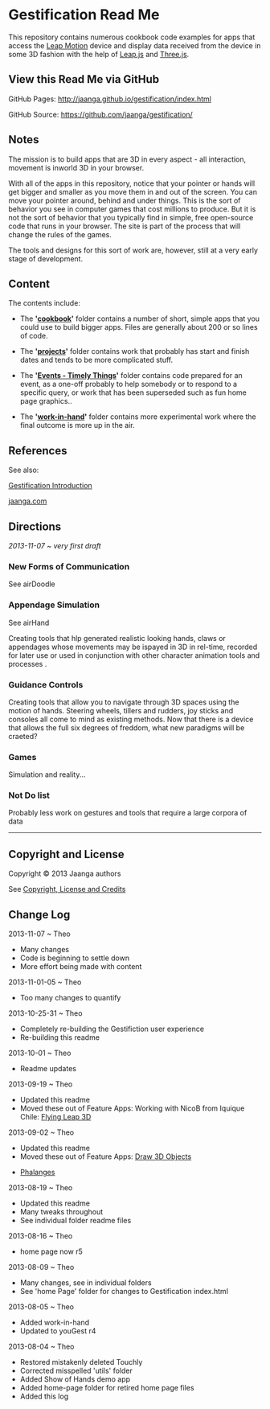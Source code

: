 Gestification Read Me
=====================

This repository contains numerous cookbook code examples for apps that access the [Leap Motion](http://leapmotion.com) device 
and display data received from the device in some 3D fashion with the help of [Leap.js](http://js.leapmotion.com/) and [Three.js](http://threejs.org).

## View this Read Me via GitHub

GitHub Pages: <http://jaanga.github.io/gestification/index.html>

GitHub Source: <https://github.com/jaanga/gestification/>

## Notes

The mission is to build apps that are 3D in every aspect - all interaction, movement is inworld 3D in your browser. 

With all of the apps in this repository, notice that your pointer or hands will get bigger and smaller as you move them in and out of the screen. 
You can move your pointer around, behind and under things. 
This is the sort of behavior you see in computer games that cost millions to produce. 
But it is not the sort of behavior that you typically find in simple, free open-source code that runs in your browser.
The site is part of the process that will change the rules of the games. 

The tools and designs for this sort of work are, however, still at a very early stage of development.

## Content
The contents include:

* The **'[cookbook](https://github.com/jaanga/gestification/tree/gh-pages/cookbook)'** folder contains a number of short, simple apps that you could use to build bigger apps. Files are generally about 200 or so lines of code.

* The **'[projects](https://github.com/jaanga/gestification/tree/gh-pages/projects)'** folder contains work that probably has start and finish dates and tends to be more complicated stuff.

* The **'[Events - Timely Things](https://github.com/jaanga/gestification/tree/gh-pages/events-timely)'** folder contains code prepared for an event, as a one-off probably to help somebody or to respond to a specific query, or work that has been superseded such as fun home page graphics..

* The **'[work-in-hand](https://github.com/jaanga/gestification/tree/gh-pages/work-in-hand)'** folder contains more experimental work where the final outcome is more up in the air.

## References

See also: 

[Gestification Introduction](https://github.com/jaanga/gestification/blob/gh-pages/gestification-introduction.md)

[jaanga.com](http://jaanga.com)


## Directions

_2013-11-07 ~ very first draft_

### New Forms of Communication
See airDoodle

### Appendage Simulation

See airHand

Creating tools that hlp generated realistic looking hands, claws or appendages whose movements may be ispayed in 3D in rel-time, recorded for later use 
or used in conjunction with other character animation tools and processes .

### Guidance Controls
Creating tools that allow you to navigate through 3D spaces using the motion of hands. 
Steering wheels, tillers and rudders, joy sticks and consoles all come to mind as existing methods.
Now that there is a device that allows the full six degrees of freddom, what new paradigms will be craeted?

### Games
Simulation and reality...


### Not Do list
Probably less work on gestures and tools that require a large corpora of data


<!--
If you do not have the Leap Motion device, but you want to see what the demos look like, try this file: <http://jaanga.github.io/gestification/no-leap-view-only.html>


### Featured Apps

Release 7 of the project to build a working, usable skin and bones framework for the Leap Motion device.

[Phalanges](http://jaanga.github.io/gestification/cookbook/phalanges/r7/phalanges.html)

R7 is the first revision that is not that bad.
-->

***


## Copyright and License
Copyright &copy; 2013 Jaanga authors

See [Copyright, License and Credits](https://github.com/jaanga/gestification/blob/gh-pages/copyright-license-credits.md)

<r>

## Change Log

2013-11-07 ~ Theo

* Many changes
* Code is beginning to settle down
* More effort being made with content

2013-11-01-05 ~ Theo

* Too many changes to quantify

2013-10-25-31 ~ Theo  

* Completely re-building the Gestifiction user experience
* Re-building this readme  

2013-10-01 ~ Theo  

* Readme updates  

2013-09-19 ~ Theo  

* Updated this readme
* Moved these out of Feature Apps: Working with NicoB from Iquique Chile: [Flying Leap 3D](https://github.com/jaanga/gestification/tree/gh-pages/projects/flying-leap-3d)

2013-09-02 ~ Theo  

* Updated this readme
* Moved these out of Feature Apps: [Draw 3D Objects](http://jaanga.github.io/gestification/cookbook/draw-3d-objects/r1/draw-3d-objects.html)
- [Phalanges](http://jaanga.github.io/gestification/work-in-hand/phalanges/r3/phalanges.html)

2013-08-19 ~ Theo  

* Updated this readme
* Many tweaks throughout
* See individual folder readme files

2013-08-16 ~ Theo  

* home page now r5

2013-08-09 ~ Theo  

* Many changes, see in individual folders
* See 'home Page' folder for changes to Gestification index.html

2013-08-05 ~ Theo  

* Added work-in-hand
* Updated to youGest r4

2013-08-04 ~ Theo  

* Restored mistakenly deleted Touchly
* Corrected misspelled 'utils' folder
* Added Show of Hands demo app
* Added home-page folder for retired home page files 
* Added this log

